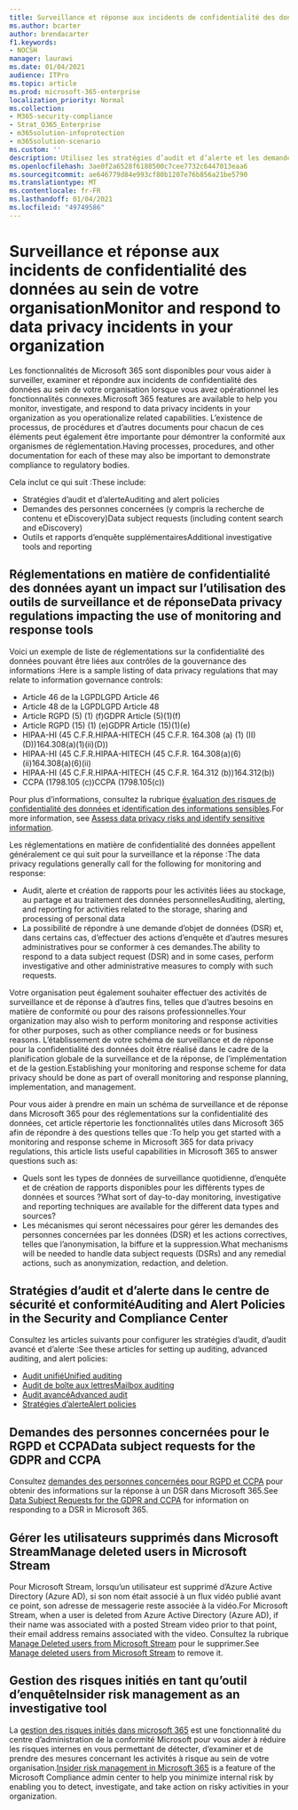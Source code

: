 ```yaml
---
title: Surveillance et réponse aux incidents de confidentialité des données au sein de votre organisation
ms.author: bcarter
author: brendacarter
f1.keywords:
- NOCSH
manager: laurawi
ms.date: 01/04/2021
audience: ITPro
ms.topic: article
ms.prod: microsoft-365-enterprise
localization_priority: Normal
ms.collection:
- M365-security-compliance
- Strat_O365_Enterprise
- m365solution-infoprotection
- m365solution-scenario
ms.custom: ''
description: Utilisez les stratégies d’audit et d’alerte et les demandes des personnes concernées pour surveiller et répondre aux incidents de données personnelles.
ms.openlocfilehash: 3ae0f2a6528f6188500c7cee7732c6447013eaa6
ms.sourcegitcommit: ae646779d84e993cf80b1207e76b856a21be5790
ms.translationtype: MT
ms.contentlocale: fr-FR
ms.lasthandoff: 01/04/2021
ms.locfileid: "49749586"
---
```

# <a name="monitor-and-respond-to-data-privacy-incidents-in-your-organization"></a><span data-ttu-id="74f9f-103">Surveillance et réponse aux incidents de confidentialité des données au sein de votre organisation</span><span class="sxs-lookup"><span data-stu-id="74f9f-103">Monitor and respond to data privacy incidents in your organization</span></span>

<span data-ttu-id="74f9f-104">Les fonctionnalités de Microsoft 365 sont disponibles pour vous aider à surveiller, examiner et répondre aux incidents de confidentialité des données au sein de votre organisation lorsque vous avez opérationnel les fonctionnalités connexes.</span><span class="sxs-lookup"><span data-stu-id="74f9f-104">Microsoft 365 features are available to help you monitor, investigate, and respond to data privacy incidents in your organization as you operationalize related capabilities.</span></span> <span data-ttu-id="74f9f-105">L’existence de processus, de procédures et d’autres documents pour chacun de ces éléments peut également être importante pour démontrer la conformité aux organismes de réglementation.</span><span class="sxs-lookup"><span data-stu-id="74f9f-105">Having processes, procedures, and other documentation for each of these may also be important to demonstrate compliance to regulatory bodies.</span></span>

<span data-ttu-id="74f9f-106">Cela inclut ce qui suit :</span><span class="sxs-lookup"><span data-stu-id="74f9f-106">These include:</span></span> 

- <span data-ttu-id="74f9f-107">Stratégies d’audit et d’alerte</span><span class="sxs-lookup"><span data-stu-id="74f9f-107">Auditing and alert policies</span></span>
- <span data-ttu-id="74f9f-108">Demandes des personnes concernées (y compris la recherche de contenu et eDiscovery)</span><span class="sxs-lookup"><span data-stu-id="74f9f-108">Data subject requests (including content search and eDiscovery)</span></span>
- <span data-ttu-id="74f9f-109">Outils et rapports d’enquête supplémentaires</span><span class="sxs-lookup"><span data-stu-id="74f9f-109">Additional investigative tools and reporting</span></span>

## <a name="data-privacy-regulations-impacting-the-use-of-monitoring-and-response-tools"></a><span data-ttu-id="74f9f-110">Réglementations en matière de confidentialité des données ayant un impact sur l’utilisation des outils de surveillance et de réponse</span><span class="sxs-lookup"><span data-stu-id="74f9f-110">Data privacy regulations impacting the use of monitoring and response tools</span></span>

<span data-ttu-id="74f9f-111">Voici un exemple de liste de réglementations sur la confidentialité des données pouvant être liées aux contrôles de la gouvernance des informations :</span><span class="sxs-lookup"><span data-stu-id="74f9f-111">Here is a sample listing of data privacy regulations that may relate to information governance controls:</span></span>

- <span data-ttu-id="74f9f-112">Article 46 de la LGPD</span><span class="sxs-lookup"><span data-stu-id="74f9f-112">LGPD Article 46</span></span>
- <span data-ttu-id="74f9f-113">Article 48 de la LGPD</span><span class="sxs-lookup"><span data-stu-id="74f9f-113">LGPD Article 48</span></span>
- <span data-ttu-id="74f9f-114">Article RGPD (5) (1) (f)</span><span class="sxs-lookup"><span data-stu-id="74f9f-114">GDPR Article (5)(1)(f)</span></span>
- <span data-ttu-id="74f9f-115">Article RGPD (15) (1) (e)</span><span class="sxs-lookup"><span data-stu-id="74f9f-115">GDPR Article (15)(1)(e)</span></span>
- <span data-ttu-id="74f9f-116">HIPAA-HI (45 C.F.R.</span><span class="sxs-lookup"><span data-stu-id="74f9f-116">HIPAA-HITECH (45 C.F.R.</span></span> <span data-ttu-id="74f9f-117">164.308 (a) (1) (II) (D))</span><span class="sxs-lookup"><span data-stu-id="74f9f-117">164.308(a)(1)(ii)(D))</span></span>
- <span data-ttu-id="74f9f-118">HIPAA-HI (45 C.F.R.</span><span class="sxs-lookup"><span data-stu-id="74f9f-118">HIPAA-HITECH (45 C.F.R.</span></span> <span data-ttu-id="74f9f-119">164.308(a)(6)(ii)</span><span class="sxs-lookup"><span data-stu-id="74f9f-119">164.308(a)(6)(ii)</span></span>
- <span data-ttu-id="74f9f-120">HIPAA-HI (45 C.F.R.</span><span class="sxs-lookup"><span data-stu-id="74f9f-120">HIPAA-HITECH (45 C.F.R.</span></span> <span data-ttu-id="74f9f-121">164.312 (b))</span><span class="sxs-lookup"><span data-stu-id="74f9f-121">164.312(b))</span></span>
- <span data-ttu-id="74f9f-122">CCPA (1798.105 (c))</span><span class="sxs-lookup"><span data-stu-id="74f9f-122">CCPA (1798.105(c))</span></span>

<span data-ttu-id="74f9f-123">Pour plus d’informations, consultez la rubrique [évaluation des risques de confidentialité des données et identification des informations sensibles](information-protection-deploy-assess.md).</span><span class="sxs-lookup"><span data-stu-id="74f9f-123">For more information, see [Assess data privacy risks and identify sensitive information](information-protection-deploy-assess.md).</span></span>

<span data-ttu-id="74f9f-124">Les réglementations en matière de confidentialité des données appellent généralement ce qui suit pour la surveillance et la réponse :</span><span class="sxs-lookup"><span data-stu-id="74f9f-124">The data privacy regulations generally call for the following for monitoring and response:</span></span>

- <span data-ttu-id="74f9f-125">Audit, alerte et création de rapports pour les activités liées au stockage, au partage et au traitement des données personnelles</span><span class="sxs-lookup"><span data-stu-id="74f9f-125">Auditing, alerting, and reporting for activities related to the storage, sharing and processing of personal data</span></span>
- <span data-ttu-id="74f9f-126">La possibilité de répondre à une demande d’objet de données (DSR) et, dans certains cas, d’effectuer des actions d’enquête et d’autres mesures administratives pour se conformer à ces demandes.</span><span class="sxs-lookup"><span data-stu-id="74f9f-126">The ability to respond to a data subject request (DSR) and in some cases, perform investigative and other administrative measures to comply with such requests.</span></span>

<span data-ttu-id="74f9f-127">Votre organisation peut également souhaiter effectuer des activités de surveillance et de réponse à d’autres fins, telles que d’autres besoins en matière de conformité ou pour des raisons professionnelles.</span><span class="sxs-lookup"><span data-stu-id="74f9f-127">Your organization may also wish to perform monitoring and response activities for other purposes, such as other compliance needs or for business reasons.</span></span> <span data-ttu-id="74f9f-128">L’établissement de votre schéma de surveillance et de réponse pour la confidentialité des données doit être réalisé dans le cadre de la planification globale de la surveillance et de la réponse, de l’implémentation et de la gestion.</span><span class="sxs-lookup"><span data-stu-id="74f9f-128">Establishing your monitoring and response scheme for data privacy should be done as part of overall monitoring and response planning, implementation, and management.</span></span>

<span data-ttu-id="74f9f-129">Pour vous aider à prendre en main un schéma de surveillance et de réponse dans Microsoft 365 pour des réglementations sur la confidentialité des données, cet article répertorie les fonctionnalités utiles dans Microsoft 365 afin de répondre à des questions telles que :</span><span class="sxs-lookup"><span data-stu-id="74f9f-129">To help you get started with a monitoring and response scheme in Microsoft 365 for data privacy regulations, this article lists useful capabilities in Microsoft 365 to answer questions such as:</span></span> 

- <span data-ttu-id="74f9f-130">Quels sont les types de données de surveillance quotidienne, d’enquête et de création de rapports disponibles pour les différents types de données et sources ?</span><span class="sxs-lookup"><span data-stu-id="74f9f-130">What sort of day-to-day monitoring, investigative and reporting techniques are available for the different data types and sources?</span></span>
- <span data-ttu-id="74f9f-131">Les mécanismes qui seront nécessaires pour gérer les demandes des personnes concernées par les données (DSR) et les actions correctives, telles que l’anonymisation, la biffure et la suppression.</span><span class="sxs-lookup"><span data-stu-id="74f9f-131">What mechanisms will be needed to handle data subject requests (DSRs) and any remedial actions, such as anonymization, redaction, and deletion.</span></span>

## <a name="auditing-and-alert-policies-in-the-security-and-compliance-center"></a><span data-ttu-id="74f9f-132">Stratégies d’audit et d’alerte dans le centre de sécurité et conformité</span><span class="sxs-lookup"><span data-stu-id="74f9f-132">Auditing and Alert Policies in the Security and Compliance Center</span></span>

<span data-ttu-id="74f9f-133">Consultez les articles suivants pour configurer les stratégies d’audit, d’audit avancé et d’alerte :</span><span class="sxs-lookup"><span data-stu-id="74f9f-133">See these articles for setting up auditing, advanced auditing, and alert policies:</span></span>

- [<span data-ttu-id="74f9f-134">Audit unifié</span><span class="sxs-lookup"><span data-stu-id="74f9f-134">Unified auditing</span></span>](../compliance/search-the-audit-log-in-security-and-compliance.md)
- [<span data-ttu-id="74f9f-135">Audit de boîte aux lettres</span><span class="sxs-lookup"><span data-stu-id="74f9f-135">Mailbox auditing</span></span>](../compliance/enable-mailbox-auditing.md)
- [<span data-ttu-id="74f9f-136">Audit avancé</span><span class="sxs-lookup"><span data-stu-id="74f9f-136">Advanced audit</span></span>](../compliance/advanced-audit.md)
- [<span data-ttu-id="74f9f-137">Stratégies d’alerte</span><span class="sxs-lookup"><span data-stu-id="74f9f-137">Alert policies</span></span>](../compliance/alert-policies.md)

## <a name="data-subject-requests-for-the-gdpr-and-ccpa"></a><span data-ttu-id="74f9f-138">Demandes des personnes concernées pour le RGPD et CCPA</span><span class="sxs-lookup"><span data-stu-id="74f9f-138">Data subject requests for the GDPR and CCPA</span></span>

<span data-ttu-id="74f9f-139">Consultez [demandes des personnes concernées pour RGPD et CCPA](../compliance/gdpr-dsr-office365.md) pour obtenir des informations sur la réponse à un DSR dans Microsoft 365.</span><span class="sxs-lookup"><span data-stu-id="74f9f-139">See [Data Subject Requests for the GDPR and CCPA](../compliance/gdpr-dsr-office365.md) for information on responding to a DSR in Microsoft 365.</span></span>

## <a name="manage-deleted-users-in-microsoft-stream"></a><span data-ttu-id="74f9f-140">Gérer les utilisateurs supprimés dans Microsoft Stream</span><span class="sxs-lookup"><span data-stu-id="74f9f-140">Manage deleted users in Microsoft Stream</span></span>

<span data-ttu-id="74f9f-141">Pour Microsoft Stream, lorsqu’un utilisateur est supprimé d’Azure Active Directory (Azure AD), si son nom était associé à un flux vidéo publié avant ce point, son adresse de messagerie reste associée à la vidéo.</span><span class="sxs-lookup"><span data-stu-id="74f9f-141">For Microsoft Stream, when a user is deleted from Azure Active Directory (Azure AD), if their name was associated with a posted Stream video prior to that point, their email address remains associated with the video.</span></span> <span data-ttu-id="74f9f-142">Consultez la rubrique [Manage Deleted users from Microsoft Stream](https://docs.microsoft.com/stream/managing-deleted-users) pour le supprimer.</span><span class="sxs-lookup"><span data-stu-id="74f9f-142">See [Manage deleted users from Microsoft Stream](https://docs.microsoft.com/stream/managing-deleted-users) to remove it.</span></span>

## <a name="insider-risk-management-as-an-investigative-tool"></a><span data-ttu-id="74f9f-143">Gestion des risques initiés en tant qu’outil d’enquête</span><span class="sxs-lookup"><span data-stu-id="74f9f-143">Insider risk management as an investigative tool</span></span>

<span data-ttu-id="74f9f-144">La [gestion des risques initiés dans microsoft 365](../compliance/insider-risk-management.md) est une fonctionnalité du centre d’administration de la conformité Microsoft pour vous aider à réduire les risques internes en vous permettant de détecter, d’examiner et de prendre des mesures concernant les activités à risque au sein de votre organisation.</span><span class="sxs-lookup"><span data-stu-id="74f9f-144">[Insider risk management in Microsoft 365](../compliance/insider-risk-management.md) is a feature of the Microsoft Compliance admin center to help you minimize internal risk by enabling you to detect, investigate, and take action on risky activities in your organization.</span></span>
